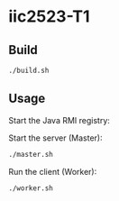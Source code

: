 # iic2523-T1

## Build

```bash
./build.sh
```

## Usage

Start the Java RMI registry:

Start the server (Master):

```bash
./master.sh
```

Run the client (Worker):

```bash
./worker.sh
```